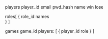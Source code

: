 
players
  player_id
  email
  pwd_hash
  name
  win
  lose

roles[
  {
    role_id
    names    
  }
]


games
  game_id
  players: [
    {
      player_id
      role
    }
  ]
